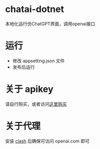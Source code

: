 # chatai-dotnet
本地化运行仿ChatGPT界面，调用openai接口
# 运行
- 修改 appsetting.json 文件
- 发布后运行

# 关于 apikey
请自行购买，或者访问[这里购买](https://i.gouyongquan.cn/#/goods?goods_id=16545)


# 关于代理
安装 [clash](https://github.com/Fndroid/clash_for_windows_pkg/releases/) 后确保可访问 openai.com 即可
